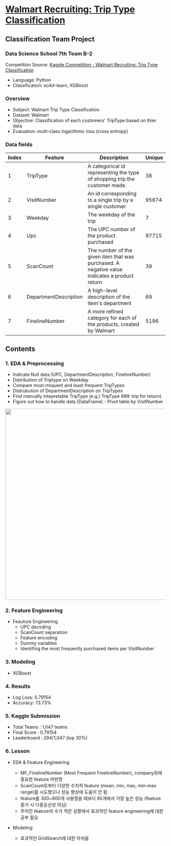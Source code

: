 # [Walmart Recruiting: Trip Type Classification](https://github.com/novdov/dss7_SWYA_walmart/blob/master/main/2%ED%8C%80(SWYA)_B_%EB%B0%9C%ED%91%9C%EC%9E%90%EB%A3%8C.ipynb)

## Classification Team Project

### Data Science School 7th Team B-2

Competition Source: [Kaggle Competition - Walmart Recruiting: Trip Type Classification](https://www.kaggle.com/c/walmart-recruiting-trip-type-classification#description)

- Language: Python
- Classificatoin: scikit-learn, XGBoost

### Overview

- Subject: Walmart Trip Type Classification
- Dataset: Walmart
- Objective: Classification of each customers' TripType based on thier data
- Evaluation: multi-class logarithmic loss (cross entropy)

### Data fields

| Index | Feature               | Description                                  | Unique |
|-------|-----------------------|----------------------------------------------|--------|
| 1     | TripType              | A categorical id representing the type of shopping trip the customer made.                                       | 38     |
| 2     | VisitNumber           | An id corresponding to a single trip by a single customer                              | 95674  |
| 3     | Weekday               | The weekday of the trip                    | 7      |
| 4     | Upc                   | The UPC number of the product purchased                  | 97715  |
| 5     | ScanCount             | The number of the given item that was purchased. A negative value indicates a product return          | 39     |
| 6     | DepartmentDescription | A high-level description of the item's department                                | 69     |
| 7     | FinelineNumber        | A more refined category for each of the products, created by Walmart | 5196   |

## Contents

### 1. EDA & Preprocessing

- Indicate Null data (UPC, DepartmentDescription, FinelineNumber)
- Distribution of Triptype on Weekday
- Compare most rrequent and least frequent TripTypes
- Distrubution of DepartmentDescription on TripTypes
- Find manually intepretable TripType (e.g.) TripType 999: trip for return)
- Figure out how to handle data (DataFrame) - Pivot table by VisitNumber



<img src="https://i.imgur.com/KuSPjth.png" width="600">



### 2. Feature Engineering
- Feauture Engineering
    - UPC decoding
    - ScanCount separation
    - Feature encoding
    - Dummy variables
    - Identifing the most frequently purchased items per VisitNumber

### 3. Modeling
- XGBoost

### 4. Results

- Log Loss: 0.79154
- Accuracy: 73.73%

### 5. Kaggle Submission
- Total Teams : 1,047 teams
- Final Score : 0.79154
- Leaderboard : 294/1,047 (top 30%)

### 6. Lesson

- EDA & Feature Engineering
    - MF_FinelineNumber (Most Frequent FinelineNumber), company외에 중요한 feature 미반영
    - ScanCount로부터 다양한 수치적 feature (mean, min, max, min-max range)를 시도했으나 성능 향상에 도움이 안 됨
    - feature를 300~600개 사용했을 때보다 85개에서 가장 높은 성능 (feature 증가 시 다중공선성 의심)
    - 주어진 feature의 수가 적은 상황에서 효과적인 feature engineering에 대한 공부 필요


- Modeling
    - 효과적인 GridSearch에 대한 아쉬움

